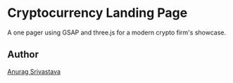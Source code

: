 # Cryptocurrency Landing Page

A one pager using GSAP and three.js for a modern crypto firm's showcase. 

## Author
[Anurag Srivastava](https://www.envisagecyberart.in)
